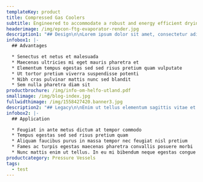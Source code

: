 ```yaml
---
templateKey: product
title: Compressed Gas Coolers
subtitle: Engineered to accommodate a robust and energy efficient drying of Biomasses
headerimage: /img/epcon-ftg-evaporator-render.jpg
description1: "## Design\n\nLorem ipsum dolor sit amet, consectetur adipiscing elit, sed do eiusmod tempor incididunt ut labore et dolore magna aliqua. Nec sagittis aliquam malesuada bibendum arcu. Mi proin sed libero enim sed faucibus turpis. Pharetra diam sit amet nisl. Aliquet nec ullamcorper sit amet risus. Eu scelerisque felis imperdiet proin. Faucibus ornare suspendisse sed nisi lacus sed viverra. Hendrerit gravida rutrum quisque non tellus orci ac auctor. Nibh praesent tristique magna sit. Fusce id velit ut tortor. Leo integer malesuada nunc vel. Ipsum faucibus vitae aliquet nec ullamcorper sit amet risus nullam. Ridiculus mus mauris vitae ultricies leo integer. In vitae turpis massa sed. Platea dictumst quisque sagittis purus sit amet volutpat consequat mauris. Egestas maecenas pharetra convallis posuere morbi leo urna. Etiam dignissim diam quis enim lobortis scelerisque fermentum. Nibh tortor id aliquet lectus proin.\r\n\nMi in nulla posuere sollicitudin aliquam ultrices sagittis orci. Lectus proin nibh nisl condimentum id. Faucibus et molestie ac feugiat. Massa id neque aliquam vestibulum morbi blandit cursus. Nulla posuere sollicitudin aliquam ultrices. Tortor condimentum lacinia quis vel. Mi eget mauris pharetra et ultrices neque ornare aenean. Varius morbi enim nunc faucibus a pellentesque sit amet porttitor. Habitasse platea dictumst quisque sagittis purus sit amet volutpat. Tempus iaculis urna id volutpat lacus laoreet. Tincidunt dui ut ornare lectus sit."
infobox1: |-
  ## Advantages

  * Senectus et netus et malesuada 
  * Maecenas ultricies mi eget mauris pharetra et
  * Elementum tempus egestas sed sed risus pretium quam vulputate
  * Ut tortor pretium viverra suspendisse potenti
  * Nibh cras pulvinar mattis nunc sed blandit
  * Sem nulla pharetra diam sit
productbrochure: /img/info-om-helfo-utland.pdf
smallimage: /img/blog-index.jpg
fullwidthimage: /img/1558427420.banner3.jpg
description2: "## Legacy\n\nEnim ut tellus elementum sagittis vitae et leo. Purus gravida quis blandit turpis cursus in hac habitasse platea. Ornare massa eget egestas purus viverra accumsan in. Feugiat sed lectus vestibulum mattis. Ultrices neque ornare aenean euismod elementum nisi quis eleifend quam. Augue lacus viverra vitae congue eu consequat ac. Volutpat maecenas volutpat blandit aliquam etiam erat velit scelerisque in. Tellus at urna condimentum mattis pellentesque id nibh. Nibh nisl condimentum id venenatis. Quis vel eros donec ac. Ligula ullamcorper malesuada proin libero nunc consequat interdum varius sit. Neque viverra justo nec ultrices dui sapien eget mi proin. Ornare massa eget egestas purus viverra accumsan in. Leo duis ut diam quam nulla porttitor massa. Turpis cursus in hac habitasse platea dictumst quisque sagittis. Amet aliquam id diam maecenas.\r\n\nAugue lacus viverra vitae congue eu consequat. Amet justo donec enim diam vulputate ut. Nibh mauris cursus mattis molestie. Ullamcorper malesuada proin libero nunc consequat interdum varius sit amet. Sagittis eu volutpat odio facilisis mauris sit amet massa. Integer enim neque volutpat ac tincidunt vitae semper quis lectus. Tristique nulla aliquet enim tortor at auctor urna nunc id. Quis blandit turpis cursus in hac habitasse platea dictumst quisque. Bibendum arcu vitae elementum curabitur vitae. Ac felis donec et odio pellentesque diam. Ultrices sagittis orci a scelerisque. Faucibus in ornare quam viverra orci sagittis eu volutpat. Maecenas ultricies mi eget mauris pharetra et ultrices neque ornare. Tellus at urna condimentum mattis pellentesque id nibh tortor id. Nisi porta lorem mollis aliquam ut porttitor leo a diam. Adipiscing elit ut aliquam purus sit. Scelerisque felis imperdiet proin fermentum leo vel orci porta."
infobox2: |-
  ## Application

  * Feugiat in ante metus dictum at tempor commodo
  * Tempus egestas sed sed risus pretium quam
  * Aliquam faucibus purus in massa tempor nec feugiat nisl pretium
  * Fames ac turpis egestas maecenas pharetra convallis posuere morbi
  * Nunc mattis enim ut tellus. In eu mi bibendum neque egestas congue
productcategory: Pressure Vessels
tags:
  - test
---
```


